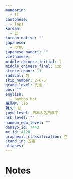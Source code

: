 ```yaml
---
mandarin:
  - lì
cantonese:
  - lap1
korean:
  - 립
korean_native: ""
japanese:
  - RYUU
japanese_nanori: ""
vietnamese:
middle_chinese_initial: l
middle_chinese_final: iɪp
stroke_count: 11
radical: 竹
skip_number: 2-6-5
grade_level: 先進
pos: ""
english:
  - bamboo hat
羅馬字: lib
韓文: 립
joyo_level: 日本人名用漢字
hsk_level: ""
hanmun_edu_level: ""
danayo_id: 7443
mc_id: 4128
graphemic_classification: 立
stand_in: 笠帽
aliases:
---
```


# Notes
